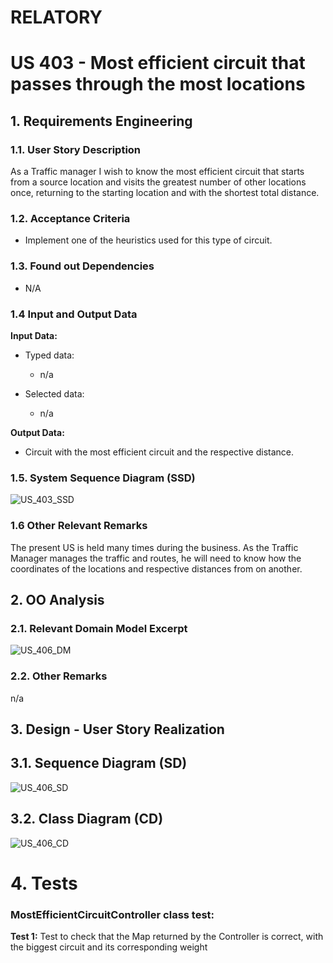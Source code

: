 # RELATORY

# US 403 - Most efficient circuit that passes through the most locations


## 1. Requirements Engineering

### 1.1. User Story Description

As a Traffic manager I wish to know the most efficient circuit that starts from a source location and visits the greatest number of other locations once, returning to the starting location and with the shortest total distance.

### 1.2. Acceptance Criteria

* Implement one of the heuristics used for this type of circuit.

### 1.3. Found out Dependencies

* N/A

### 1.4 Input and Output Data

**Input Data:**

* Typed data:
    * n/a

* Selected data:
    * n/a


**Output Data:**

* Circuit with the most efficient circuit and the respective distance.


### 1.5. System Sequence Diagram (SSD)

![US_403_SSD](US403_SSD.svg)


### 1.6 Other Relevant Remarks

The present US is held many times during the business. As the Traffic Manager manages the traffic and routes, he will need to know how the coordinates of the locations and respective distances from on another.


## 2. OO Analysis

### 2.1. Relevant Domain Model Excerpt

![US_406_DM](US403_DM.svg)


### 2.2. Other Remarks

n/a



## 3. Design - User Story Realization

## 3.1. Sequence Diagram (SD)

![US_406_SD](US403_SD.svg)


## 3.2. Class Diagram (CD)

![US_406_CD](US403_CD.svg)


# 4. Tests

### MostEfficientCircuitController class test:


**Test 1:** Test to check that the Map returned by the Controller is correct, with the biggest circuit and its corresponding weight